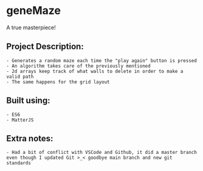 # geneMaze
A true masterpiece!
## Project Description:
    - Generates a random maze each time the "play again" button is pressed 
    - An algorithm takes care of the previously mentioned
    - 2d arrays keep track of what walls to delete in order to make a valid path
    - The same happens for the grid layout
## Built using:
    - ES6
    - MatterJS
## Extra notes:
    - Had a bit of conflict with VSCode and Github, it did a master branch even though I updated Git >_< goodbye main branch and new git standards